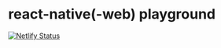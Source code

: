 # react-native(-web) playground

[![Netlify Status](https://api.netlify.com/api/v1/badges/35db329d-56d5-4798-aa22-f525a3935ff2/deploy-status)](https://app.netlify.com/sites/9renpoto-rn-storyoook/deploys)
